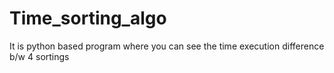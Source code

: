 # Time_sorting_algo
It is python based program where you can see the time execution difference b/w 4 sortings 
